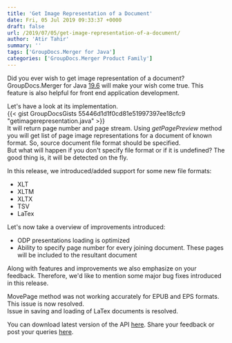 ```yaml
---
title: 'Get Image Representation of a Document'
date: Fri, 05 Jul 2019 09:33:37 +0000
draft: false
url: /2019/07/05/get-image-representation-of-a-document/
author: 'Atir Tahir'
summary: ''
tags: ['GroupDocs.Merger for Java']
categories: ['GroupDocs.Merger Product Family']
---
```


Did you ever wish to get image representation of a document? GroupDocs.Merger for Java [19.6](https://docs.groupdocs.com/display/mergerjava/GroupDocs.Merger+for+Java+19.6+Release+Notes) will make your wish come true. This feature is also helpful for front end application development.

Let's have a look at its implementation.  
{{< gist GroupDocsGists 55446d1d1f0cd81e51997397ee18cfc9 "getimagerepresentation.java" >}}  
It will return page number and page stream. Using _getPagePreview_ method you will get list of page image representations for a document of known format. So, source document file format should be specified.  
But what will happen if you don't specify file format or if it is undefined? The good thing is, it will be detected on the fly.

In this release, we introduced/added support for some new file formats:

*   XLT
*   XLTM
*   XLTX
*   TSV
*   LaTex

Let's now take a overview of improvements introduced:

*   ODP presentations loading is optimized
*   Ability to specify page number for every joining document. These pages will be included to the resultant document

Along with features and improvements we also emphasize on your feedback. Therefore, we'd like to mention some major bug fixes introduced in this release.

MovePage method was not working accurately for EPUB and EPS formats. This issue is now resolved.  
Issue in saving and loading of LaTex documents is resolved.

You can download latest version of the API [here](https://downloads.groupdocs.com/merger/java). Share your feedback or post your queries [here](https://forum.groupdocs.com/c/merger).





